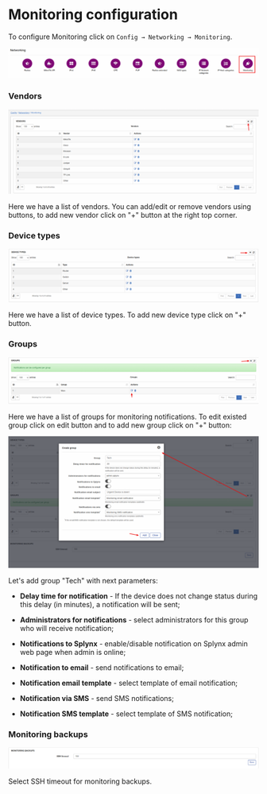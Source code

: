Monitoring configuration
=================

To configure Monitoring click on `Config → Networking → Monitoring`.

![icon](icon.png)

### Vendors
![vedors](vendors.png)

Here we have a list of vendors. You can add/edit or remove vendors using buttons, to add new vendor click on "+" button at the right top corner.

### Device types
![devices](device_types.png)

Here we have a list of device types. To add new device type click on "+" button.

### Groups
![groups](groups.png)

Here we have a list of groups for monitoring notifications. To edit existed group click on edit button and to add new group click on "+" button:

![add_group](add_group.png)

Let's add group "Tech" with next parameters:

* **Delay time for notification** - If the device does not change status during this delay (in minutes), a notification will be sent;

* **Administrators for notifications** - select administrators for this group who will receive notification;

* **Notifications to Splynx** - enable/disable notification on Splynx admin web page when admin is online;

* **Notification to email** - send notifications to email;

* **Notification email template** - select template of email notification;

* **Notification via SMS** - send SMS notifications;

* **Notification SMS template** - select template of SMS notification;

### Monitoring backups
![backups](monitoring_backups.png)

Select SSH timeout for monitoring backups.
